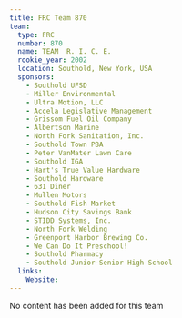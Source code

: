 ```yaml
---
title: FRC Team 870
team:
  type: FRC
  number: 870
  name: TEAM  R. I. C. E.  
  rookie_year: 2002
  location: Southold, New York, USA
  sponsors:
    - Southold UFSD
    - Miller Environmental
    - Ultra Motion, LLC
    - Accela Legislative Management
    - Grissom Fuel Oil Company
    - Albertson Marine
    - North Fork Sanitation, Inc.
    - Southold Town PBA
    - Peter VanMater Lawn Care
    - Southold IGA
    - Hart's True Value Hardware
    - Southold Hardware
    - 631 Diner
    - Mullen Motors
    - Southold Fish Market
    - Hudson City Savings Bank
    - STIDD Systems, Inc.
    - North Fork Welding
    - Greenport Harbor Brewing Co.
    - We Can Do It Preschool!
    - Southold Pharmacy
    - Southold Junior-Senior High School
  links:
    Website: 
---
```

No content has been added for this team